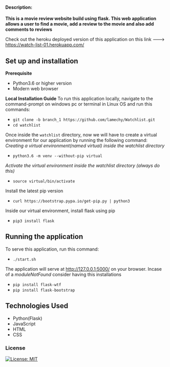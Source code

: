 #### Description:
**This is a movie review website build using flask. This web application allows a user to find a movie, add a review to the movie and also add comments to reviews**

Check out the heroku deployed version of this application on this link ---> https://watch-list-01.herokuapp.com/ 
## Set up and installation 
**Prerequisite**
- Python3.6 or higher version
- Modern web browser
 
**Local Installation Guide**
To run this application locally, navigate to the command-prompt on windows pc or terminal in Linux OS and run this commands:

- `git clone -b branch_1 https://github.com/lamechy/Watchlist.git`
- `cd watchlist`

Once inside the `watchlist` directory, now we will have to create a virtual environment for our application by running the following command:
*Creating a virtual environment(named  virtual) inside the watchlist directory*
- `python3.6 -m venv --without-pip virtual`

*Activate the virtual environment inside the watchlist directory (always do this)*
- `source virtual/bin/activate`

Install the latest pip version
- `curl https://bootstrap.pypa.io/get-pip.py | python3`

Inside our virtual environment, install flask using pip
- `pip3 install flask`


## Running the application
To serve this application, run this command: 
- `./start.sh`

The application will serve at http://127.0.0.1:5000/ on your browser. 
Incase of a *moduleNotFound* consider having this installations

- `pip install flask-wtf`
- `pip install flask-bootstrap`

##  Technologies Used
* Python(Flask)
* JavaScript
* HTML
* CSS

### License
[![License: MIT](https://img.shields.io/badge/License-MIT-yellow.svg)](https://opensource.org/licenses/MIT)
